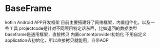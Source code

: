 # BaseFrame
kotlin Android APP开发框架
目前主要搭建好了网络框架，内置组件化，以及一些工具
projectcode是针对不同项目特定话东西，比如返回的数据类型
baseframe是通用框架，直接拷贝 内置contentprovider初始化 不用自定义application去初始化，所以直接拷贝就能用，自带AOP

